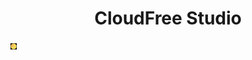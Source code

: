 <h1 align="center">
  CloudFree Studio
</h1><img src="3F812E04-42D9-4AC9-86A9-3E2D13719426.png" alt="CloudFree" width="10" height="10">

